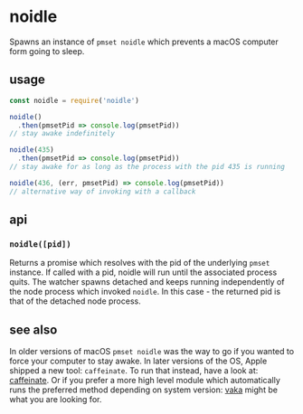 # noidle

Spawns an instance of `pmset noidle` which prevents a macOS computer form going to sleep.

## usage

```javascript
const noidle = require('noidle')

noidle()
  .then(pmsetPid => console.log(pmsetPid))
// stay awake indefinitely

noidle(435)
  .then(pmsetPid => console.log(pmsetPid))
// stay awake for as long as the process with the pid 435 is running

noidle(436, (err, pmsetPid) => console.log(pmsetPid))
// alternative way of invoking with a callback
```

## api

### `noidle([pid])`

Returns a promise which resolves with the pid of the underlying `pmset` instance. If called with a pid, noidle will run until the associated process quits. The watcher spawns detached and keeps running independently of the node process which invoked `noidle`. In this case - the returned pid is that of the detached node process.

## see also

In older versions of macOS `pmset noidle` was the way to go if you wanted to force your computer to stay awake. In later versions of the OS, Apple shipped a new tool: `caffeinate`. To run that instead, have a look at:  [caffeinate](https://www.npmjs.com/package/caffeinate). Or if you prefer a more high level module which automatically runs the preferred method depending on system version: [vaka](https://www.npmjs.com/package/vaka) might be what you are looking for.
